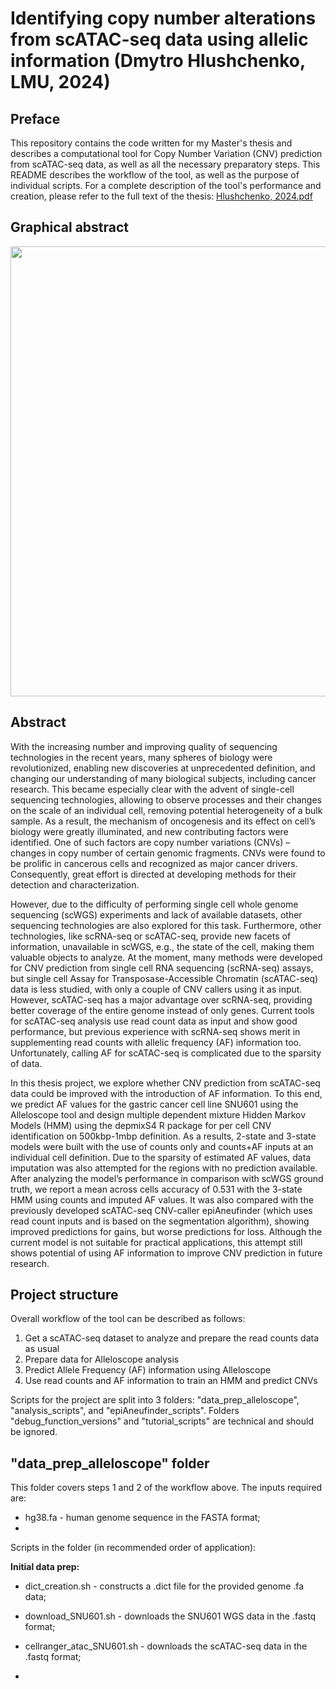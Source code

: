 # Identifying copy number alterations from scATAC-seq data using allelic information (Dmytro Hlushchenko, LMU, 2024)
## Preface
This repository contains the code written for my Master's thesis and describes a computational tool for Copy Number Variation (CNV) prediction from scATAC-seq data, as well as all the necessary preparatory steps. This README describes the workflow of the tool, as well as the purpose of individual scripts. For a complete description of the tool's performance and creation, please refer to the full text of the thesis:
[Hlushchenko, 2024.pdf](https://github.com/CloudCurio/lmu-thesis-project/files/14616168/Hlushchenko.2024.pdf)
## Graphical abstract
<p align="center">
 <img src="https://github.com/CloudCurio/lmu-thesis-project/assets/66057046/1de4c047-079d-492d-a6ce-c341726da385" width="720">
</p>

## Abstract
With the increasing number and improving quality of sequencing technologies in the recent years, many spheres of biology were revolutionized, enabling new discoveries at unprecedented definition, and changing our understanding of many biological subjects, including cancer research. This became especially clear with the advent of single-cell sequencing technologies, allowing to observe processes and their changes on the scale of an individual cell, removing potential heterogeneity of a bulk sample. As a result, the mechanism of oncogenesis and its effect on cell’s biology were greatly illuminated, and new contributing factors were identified. One of such factors are copy number variations (CNVs) – changes in copy number of certain genomic fragments. CNVs were found to be prolific in cancerous cells and recognized as major cancer drivers. Consequently, great effort is directed at developing methods for their detection and characterization.

However, due to the difficulty of performing single cell whole genome sequencing (scWGS) experiments and lack of available datasets, other sequencing technologies are also explored for this task. Furthermore, other technologies, like scRNA-seq or scATAC-seq, provide new facets of information, unavailable in scWGS, e.g., the state of the cell, making them valuable objects to analyze. At the moment, many methods were developed for CNV prediction from single cell RNA sequencing (scRNA-seq) assays, but single cell Assay for Transposase-Accessible Chromatin (scATAC-seq) data is less studied, with only a couple of CNV callers using it as input. However, scATAC-seq has a major advantage over scRNA-seq, providing better coverage of the entire genome instead of only genes. Current tools for scATAC-seq analysis use read count data as input and show good performance, but previous experience with scRNA-seq shows merit in supplementing read counts with allelic frequency (AF) information too. Unfortunately, calling AF for scATAC-seq is complicated due to the sparsity of data.

In this thesis project, we explore whether CNV prediction from scATAC-seq data could be improved with the introduction of AF information. To this end, we predict AF values for the gastric cancer cell line SNU601 using the Alleloscope tool and design multiple dependent mixture Hidden Markov Models (HMM) using the depmixS4 R package for per cell CNV identification on 500kbp-1mbp definition. As a results, 2-state and 3-state models were built with the use of counts only and counts+AF inputs at an individual cell definition. Due to the sparsity of estimated AF values, data imputation was also attempted for the regions with no prediction available. After analyzing the model’s performance in comparison with scWGS ground truth, we report a mean across cells accuracy of 0.531 with the 3-state HMM using counts and imputed AF values. It was also compared with the previously developed scATAC-seq CNV-caller epiAneufinder (which uses read count inputs and is based on the segmentation algorithm), showing improved predictions for gains, but worse predictions for loss. Although the current model is not suitable for practical applications, this attempt still shows potential of using AF information to improve CNV prediction in future research.
## Project structure
Overall workflow of the tool can be described as follows:
1. Get a scATAC-seq dataset to analyze and prepare the read counts data as usual
2. Prepare data for Alleloscope analysis
3. Predict Allele Frequency (AF) information using Alleloscope
4. Use read counts and AF information to train an HMM and predict CNVs

Scripts for the project are split into 3 folders: "data_prep_alleloscope", "analysis_scripts", and "epiAneufinder_scripts". Folders "debug_function_versions" and "tutorial_scripts" are technical and should be ignored.

## "data_prep_alleloscope" folder
This folder covers steps 1 and 2 of the workflow above. The inputs required are:
- hg38.fa - human genome sequence in the FASTA format;
- 

Scripts in the folder (in recommended order of application):

**Initial data prep:**
- dict_creation.sh - constructs a .dict file for the provided genome .fa data;
- download_SNU601.sh - downloads the SNU601 WGS data in the .fastq format;
- cellranger_atac_SNU601.sh - downloads the scATAC-seq data in the .fastq format;

- 
